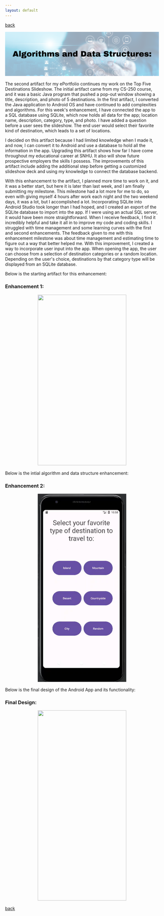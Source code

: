 ```yaml
---
layout: default
---
```


[back](./)

<center>
  <img src="/assets/img/algorithms.png">
</center>

The second artifact for my ePortfolio continues my work on the Top Five Destinations Slideshow. The initial artifact came from my CS-250 course, and it was a basic Java program that pushed a pop-out window showing a title, description, and photo of 5 destinations. In the first artifact, I converted the Java application to Android OS and have continued to add complexities and algorithms. For this week's enhancement, I have connected the app to a SQL database using SQLite, which now holds all data for the app; location name, description, category, type, and photo. I have added a question before a user sees the slideshow. The end user would select their favorite kind of destination, which leads to a set of locations.  

I decided on this artifact because I had limited knowledge when I made it, and now, I can convert it to Android and use a database to hold all the information in the app. Upgrading this artifact shows how far I have come throughout my educational career at SNHU. It also will show future prospective employers the skills I possess. The improvements of this artifact include adding the additional step before getting a customized slideshow deck and using my knowledge to connect the database backend.  

With this enhancement to the artifact, I planned more time to work on it, and it was a better start, but here it is later than last week, and I am finally submitting my milestone. This milestone had a lot more for me to do, so even with giving myself 4 hours after work each night and the two weekend days, it was a lot, but I accomplished a lot. Incorporating SQLite into Android Studio took longer than I had hoped, and I created an export of the SQLite database to import into the app. If I were using an actual SQL server, it would have been more straightforward. When I receive feedback, I find it incredibly helpful and take it all in to improve my code and coding skills. I struggled with time management and some learning curves with the first and second enhancements. The feedback given to me with this enhancement milestone was about time management and estimating time to figure out a way that better helped me. With this improvement, I created a way to incorporate user input into the app. When opening the app, the user can choose from a selection of destination categories or a random location. Depending on the user's choice, destinations by that category type will be displayed from an SQLite database. 


Below is the starting artifact for this enhancement:

### Enhancement 1:

<center>
  <img src="/assets/gif/enhancement1.gif" width=290 height=557 >
</center>


Below is the intial algorithm and data structure enhancement:

### Enhancement 2:

<center>
  <img src="/assets/img/enhancement2-firstdraft.png" width=290 height=614 >
</center>


Below is the final design of the Android App and its functionality:

### Final Design:

<center>
  <img src="/assets/gif/enhancement2.gif" width= 290 height=621 >
</center>


[back](./)
